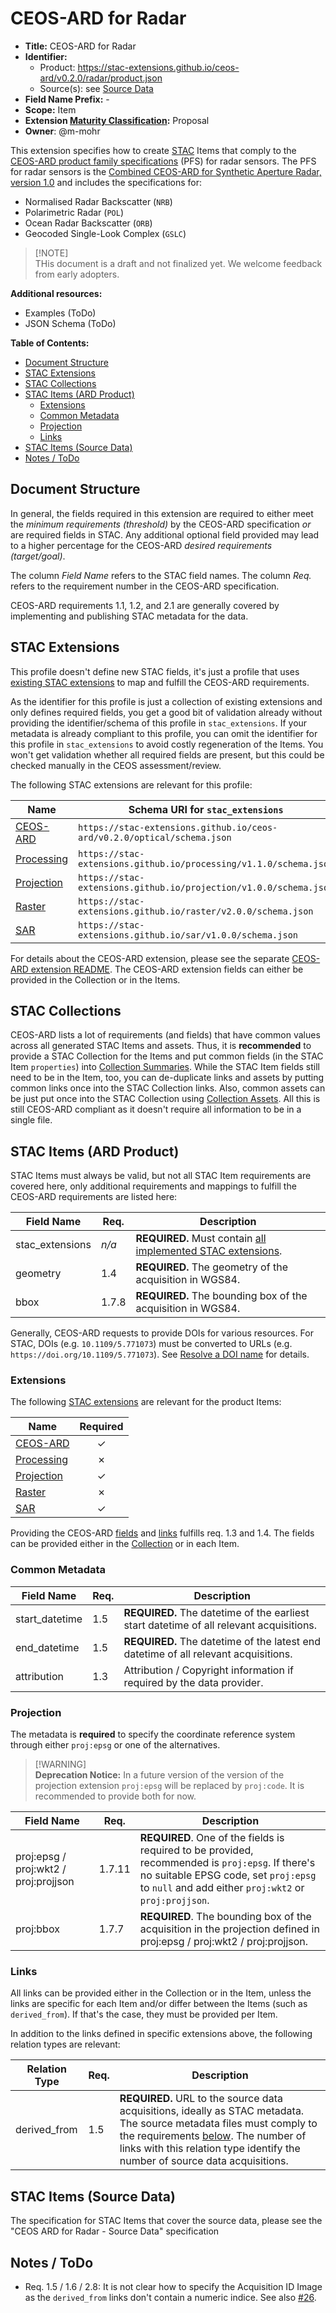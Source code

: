 # CEOS-ARD for Radar <!-- omit in toc -->

- **Title:** CEOS-ARD for Radar
- **Identifier:**
  - Product: <https://stac-extensions.github.io/ceos-ard/v0.2.0/radar/product.json>
  - Source(s): see [Source Data](radar-source.md)
- **Field Name Prefix:** -
- **Scope:** Item
- **Extension [Maturity Classification]:** Proposal
- **Owner**: @m-mohr

This extension specifies how to create [STAC] Items that
comply to the [CEOS-ARD product family specifications] (PFS) for radar sensors.
The PFS for radar sensors is the [Combined CEOS-ARD for Synthetic Aperture Radar, version 1.0]
and includes the specifications for:

- Normalised Radar Backscatter (`NRB`)
- Polarimetric Radar (`POL`)
- Ocean Radar Backscatter (`ORB`)
- Geocoded Single-Look Complex (`GSLC`)

> \[!NOTE]  
> THis document is a draft and not finalized yet.
> We welcome feedback from early adopters.

**Additional resources:**

- Examples (ToDo)
- JSON Schema (ToDo)

**Table of Contents:**

- [Document Structure](#document-structure)
- [STAC Extensions](#stac-extensions)
- [STAC Collections](#stac-collections)
- [STAC Items (ARD Product)](#stac-items-ard-product)
  - [Extensions](#extensions)
  - [Common Metadata](#common-metadata)
  - [Projection](#projection)
  - [Links](#links)
- [STAC Items (Source Data)](#stac-items-source-data)
- [Notes / ToDo](#notes--todo)

## Document Structure

In general, the fields required in this extension are required to either meet
the *minimum requirements (threshold)* by the CEOS-ARD specification *or* are required fields in STAC.
Any additional optional field provided may lead to a higher percentage for the CEOS-ARD *desired requirements (target/goal)*.

The column *Field Name* refers to the STAC field names. The column *Req.* refers to the requirement number in the CEOS-ARD specification.

CEOS-ARD requirements 1.1, 1.2, and 2.1 are generally covered by implementing and publishing STAC metadata for the data.

## STAC Extensions

This profile doesn't define new STAC fields, it's just a profile that uses
[existing STAC extensions](#stac-extensions) to map and fulfill the CEOS-ARD requirements.

As the identifier for this profile is just a collection of existing extensions and only defines required fields,
you get a good bit of validation already without providing the identifier/schema of this profile in `stac_extensions`.
If your metadata is already compliant to this profile, you can omit the identifier for this profile in
`stac_extensions` to avoid costly regeneration of the Items. You won't get validation whether all required 
fields are present, but this could be checked manually in the CEOS assessment/review.

The following STAC extensions are relevant for this profile:

| Name         | Schema URI for `stac_extensions`                             |
| ------------ | ------------------------------------------------------------ |
| [CEOS-ARD]   | `https://stac-extensions.github.io/ceos-ard/v0.2.0/optical/schema.json` |
| [Processing] | `https://stac-extensions.github.io/processing/v1.1.0/schema.json` |
| [Projection] | `https://stac-extensions.github.io/projection/v1.0.0/schema.json` |
| [Raster]     | `https://stac-extensions.github.io/raster/v2.0.0/schema.json` |
| [SAR]        | `https://stac-extensions.github.io/sar/v1.0.0/schema.json`   |

For details about the CEOS-ARD extension, please see the separate [CEOS-ARD extension README](README.md#fields).
The CEOS-ARD extension fields can either be provided in the Collection or in the Items.

## STAC Collections

CEOS-ARD lists a lot of requirements (and fields) that have common values across all generated STAC Items and assets.
Thus, it is **recommended** to provide a STAC Collection for the Items and
put common fields (in the STAC Item `properties`) into [Collection Summaries].
While the STAC Item fields still need to be in the Item, too,
you can de-duplicate links and assets by putting common links once into the STAC Collection links.
Also, common assets can be just put once into the STAC Collection using [Collection Assets].
All this is still CEOS-ARD compliant as it doesn't require all information to be in a single file.

## STAC Items (ARD Product)

STAC Items must always be valid, but not all STAC Item requirements are covered here,
only additional requirements and mappings to fulfill the CEOS-ARD requirements are listed here:

| Field Name      | Req.  | Description                                                  |
| --------------- | ----- | ------------------------------------------------------------ |
| stac_extensions | *n/a* | **REQUIRED.** Must contain [all implemented STAC extensions](#stac-extensions). |
| geometry        | 1.4   | **REQUIRED.** The geometry of the acquisition in WGS84.      |
| bbox            | 1.7.8 | **REQUIRED.** The bounding box of the acquisition in WGS84.  |

Generally, CEOS-ARD requests to provide DOIs for various resources.
For STAC, DOIs (e.g. `10.1109/5.771073`) must be converted to URLs (e.g. `https://doi.org/10.1109/5.771073`).
See [Resolve a DOI name](https://dx.doi.org/) for details.

### Extensions

The following [STAC extensions](#stac-extensions) are relevant for the product Items:

| Name         | Required |
| ------------ | :------: |
| [CEOS-ARD]   |    ✓     |
| [Processing] |    ✗     |
| [Projection] |    ✓     |
| [Raster]     |    ✗     |
| [SAR]        |    ✓     |

Providing the CEOS-ARD [fields](README.md#fields) and [links](README.md#relation-types) fulfills req. 1.3 and 1.4.
The fields can be provided either in the [Collection](#stac-collections) or in each Item.

### Common Metadata

| Field Name     | Req. | Description                                                  |
| -------------- | ---- | ------------------------------------------------------------ |
| start_datetime | 1.5  | **REQUIRED.** The datetime of the earliest start datetime of all relevant acquisitions. |
| end_datetime   | 1.5  | **REQUIRED.** The datetime of the latest end datetime of all relevant acquisitions. |
| attribution    | 1.3  | Attribution / Copyright information if required by the data provider. |

### Projection

The metadata is **required** to specify the coordinate reference system through either `proj:epsg` or one of the alternatives.

> \[!WARNING]  
> **Deprecation Notice:** In a future version of the version of the projection extension `proj:epsg` will be replaced by `proj:code`.
> It is recommended to provide both for now.

| Field Name                            | Req.   | Description                                                  |
| ------------------------------------- | ------ | ------------------------------------------------------------ |
| proj:epsg / proj:wkt2 / proj:projjson | 1.7.11 | **REQUIRED**. One of the fields is required to be provided, recommended is `proj:epsg`. If there's no suitable EPSG code, set `proj:epsg` to `null` and add either `proj:wkt2` or `proj:projjson`. |
| proj:bbox                             | 1.7.7  | **REQUIRED**. The bounding box of the acquisition in the projection defined in proj:epsg / proj:wkt2 / proj:projjson. |

### Links

All links can be provided either in the Collection or in the Item,
unless the links are specific for each Item and/or differ between the Items (such as `derived_from`).
If that's the case, they must be provided per Item.

In addition to the links defined in specific extensions above, the following relation types are relevant:

| Relation Type | Req. | Description                                                  |
| ------------- | ---- | ------------------------------------------------------------ |
| derived_from  | 1.5  | **REQUIRED.** URL to the source data acquisitions, ideally as STAC metadata. The source metadata files must comply to the requirements [below](#stac-items-source-data). The number of links with this relation type identify the number of source data acquisitions. |

## STAC Items (Source Data)

The specification for STAC Items that cover the source data, please see the "CEOS ARD for Radar - Source Data" specification

## Notes / ToDo

- Req. 1.5 / 1.6 / 2.8: It is not clear how to specify the Acquisition ID Image
  as the `derived_from` links don't contain a numeric indice. See also [#26].

[#26]: <https://github.com/libbyrose/ceos-ard/issues/26>

[CEOS-ARD product family specifications]: <http://ceos.org/ard/>
[Combined CEOS-ARD for Synthetic Aperture Radar, version 1.0]: <https://ceos.org/ard/files/PFS/SAR/v1.0/CEOS-ARD_PFS_Synthetic_Aperture_Radar_v1.0.pdf>

[CEOS Missions Database]: <https://database.eohandbook.com/database/missiontable.aspx>
[CEOS Instruments Database]: <https://database.eohandbook.com/database/instrumenttable.aspx>
[CEOS Measurements Database]: <https://database.eohandbook.com/measurements/overview.aspx>

[STAC]: <https://github.com/radiantearth/stac-spec>
[Maturity Classification]: <https://github.com/radiantearth/stac-spec/tree/master/extensions/README.md#extension-maturity>
[Common metadata]: <https://github.com/radiantearth/stac-spec/tree/v1.0.0/item-spec/common-metadata.md>
[Media Type]: <https://github.com/radiantearth/stac-spec/blob/master/item-spec/item-spec.md#asset-media-type>
[Collection Summaries]: <https://github.com/radiantearth/stac-spec/tree/v1.0.0/collection-spec/collection-spec.md#collection-fields>
[Collection Assets]: <https://github.com/radiantearth/stac-spec/tree/v1.0.0/collection-spec/collection-spec.md#assets>

[Accuracy]: <https://github.com/stac-extensions/accuracy>
[Authentication]: <https://github.com/stac-extensions/authentication>
[Classification]: <https://github.com/stac-extensions/classification>
[CEOS-ARD]: <https://github.com/stac-extensions/ceos-ard>
[Processing]: <https://github.com/stac-extensions/processing>
[Projection]: <https://github.com/stac-extensions/projection>
[Raster]: <https://github.com/stac-extensions/raster>
[SAR]: <https://github.com/stac-extensions/sar>

[UDUNITS-2]: <https://ncics.org/portfolio/other-resources/udunits2/>
